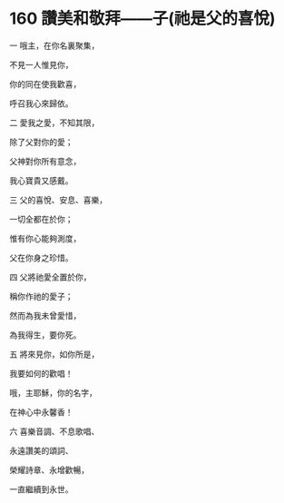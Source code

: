 # 160 讚美和敬拜——子(祂是父的喜悅)

一 哦主，在你名裏聚集，

不見一人惟見你，

你的同在使我歡喜，

呼召我心來歸依。

二 愛我之愛，不知其限，

除了父對你的愛；

父神對你所有意念，

我心寶貴又感戴。

三 父的喜悅、安息、喜樂，

一切全都在於你；

惟有你心能夠測度，

父在你身之珍惜。

四 父將祂愛全置於你，

稱你作祂的愛子；

然而為我未曾愛惜，

為我得生，要你死。

五 將來見你，如你所是，

我要如何的歡唱！

哦，主耶穌，你的名字，

在神心中永馨香！

六 喜樂音調、不息歌唱、

永遠讚美的頌詞、

榮耀詩章、永增歡暢，

一直繼續到永世。

